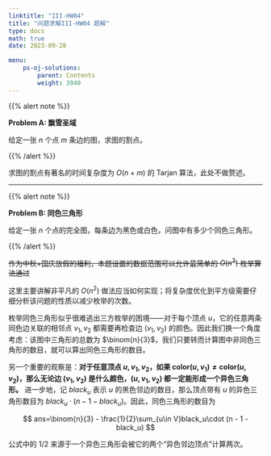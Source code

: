```yaml
---
linktitle: "III-HW04"
title: "问题求解III-HW04 题解"
type: docs
math: true
date: 2023-09-28

menu:
    ps-oj-solutions:
        parent: Contents
        weight: 3040
---
```


{{% alert note %}}

**Problem A: 飘雪圣域**

给定一张 $n$ 个点 $m$ 条边的图，求图的割点。

{{% /alert %}}

求图的割点有著名的时间复杂度为 $O(n+m)$ 的 Tarjan 算法，此处不做赘述。

---

{{% alert note %}}

**Problem B: 同色三角形**

给定一张 $n$ 个点的完全图，每条边为黑色或白色，问图中有多少个同色三角形。

{{% /alert %}}

~~作为中秋+国庆放假的福利，本题设置的数据范围可以允许最简单的 $O(n^3)$ 枚举算法通过~~

这里主要讲解非平凡的 $O(n^2)$ 做法应当如何实现；将复杂度优化到平方级需要仔细分析该问题的性质以减少枚举的次数。

枚举同色三角形似乎很难逃出三方枚举的困境——对于每个顶点 $u$，它的任意两条同色边关联的相邻点 $v_1, v_2$ 都需要再检查边 $(v_1, v_2)$ 的颜色。因此我们换一个角度考虑：该图中三角形的总数为 $\binom{n}{3}$，我们只要转而计算图中非同色三角形的数目，就可以算出同色三角形的数目。

另一个重要的观察是：**对于任意顶点 $u, v_1, v_2$，如果 $\text{color}(u, v_1)\neq \text{color}(u, v_2)$，那么无论边 $(v_1, v_2)$ 是什么颜色，$(u, v_1, v_2)$ 都一定能形成一个异色三角形。** 进一步地，记 $black_u$ 表示 $u$ 的黑色邻边的数目，那么顶点带有 $u$ 的异色三角形数目为 $black_u\cdot (n-1-black_u)$。因此，同色三角形的数目为

$$
ans=\binom{n}{3} - \frac{1}{2}\sum_{u\in V}black_u\cdot (n - 1 - black_u)
$$

公式中的 $1/2$ 来源于一个异色三角形会被它的两个“异色邻边顶点”计算两次。